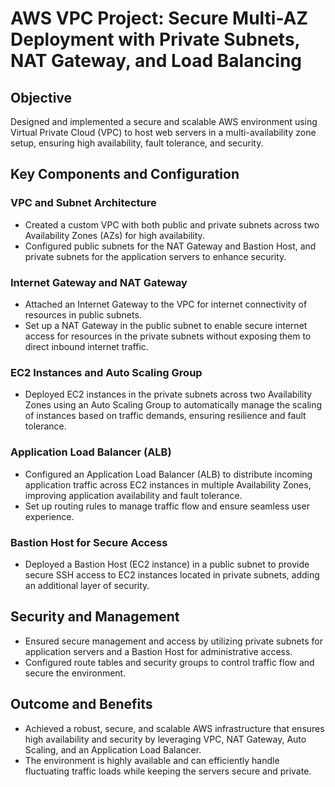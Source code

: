 # AWS VPC Project: Secure Multi-AZ Deployment with Private Subnets, NAT Gateway, and Load Balancing

## Objective
Designed and implemented a secure and scalable AWS environment using Virtual Private Cloud (VPC) to host web servers in a multi-availability zone setup, ensuring high availability, fault tolerance, and security.

## Key Components and Configuration

### VPC and Subnet Architecture
- Created a custom VPC with both public and private subnets across two Availability Zones (AZs) for high availability.
- Configured public subnets for the NAT Gateway and Bastion Host, and private subnets for the application servers to enhance security.

### Internet Gateway and NAT Gateway
- Attached an Internet Gateway to the VPC for internet connectivity of resources in public subnets.
- Set up a NAT Gateway in the public subnet to enable secure internet access for resources in the private subnets without exposing them to direct inbound internet traffic.

### EC2 Instances and Auto Scaling Group
- Deployed EC2 instances in the private subnets across two Availability Zones using an Auto Scaling Group to automatically manage the scaling of instances based on traffic demands, ensuring resilience and fault tolerance.

### Application Load Balancer (ALB)
- Configured an Application Load Balancer (ALB) to distribute incoming application traffic across EC2 instances in multiple Availability Zones, improving application availability and fault tolerance.
- Set up routing rules to manage traffic flow and ensure seamless user experience.

### Bastion Host for Secure Access
- Deployed a Bastion Host (EC2 instance) in a public subnet to provide secure SSH access to EC2 instances located in private subnets, adding an additional layer of security.

## Security and Management
- Ensured secure management and access by utilizing private subnets for application servers and a Bastion Host for administrative access.
- Configured route tables and security groups to control traffic flow and secure the environment.

## Outcome and Benefits
- Achieved a robust, secure, and scalable AWS infrastructure that ensures high availability and security by leveraging VPC, NAT Gateway, Auto Scaling, and an Application Load Balancer.
- The environment is highly available and can efficiently handle fluctuating traffic loads while keeping the servers secure and private.
